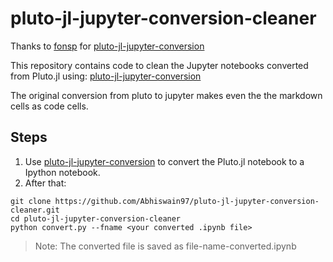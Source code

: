 # pluto-jl-jupyter-conversion-cleaner

Thanks to [fonsp](https://github.com/fonsp) for [pluto-jl-jupyter-conversion](https://observablehq.com/@olivier_plas/pluto-jl-jupyter-conversion) 

This repository contains code to clean the Jupyter notebooks converted from Pluto.jl using: 
[pluto-jl-jupyter-conversion](https://observablehq.com/@olivier_plas/pluto-jl-jupyter-conversion) 

The original conversion from pluto to jupyter makes even the the markdown cells as code cells.

## Steps

1. Use [pluto-jl-jupyter-conversion](https://observablehq.com/@olivier_plas/pluto-jl-jupyter-conversion) to convert the Pluto.jl notebook to a Ipython notebook.
2. After that:
```
git clone https://github.com/Abhiswain97/pluto-jl-jupyter-conversion-cleaner.git
cd pluto-jl-jupyter-conversion-cleaner
python convert.py --fname <your converted .ipynb file>
```
> Note: The converted file is saved as file-name-converted.ipynb
